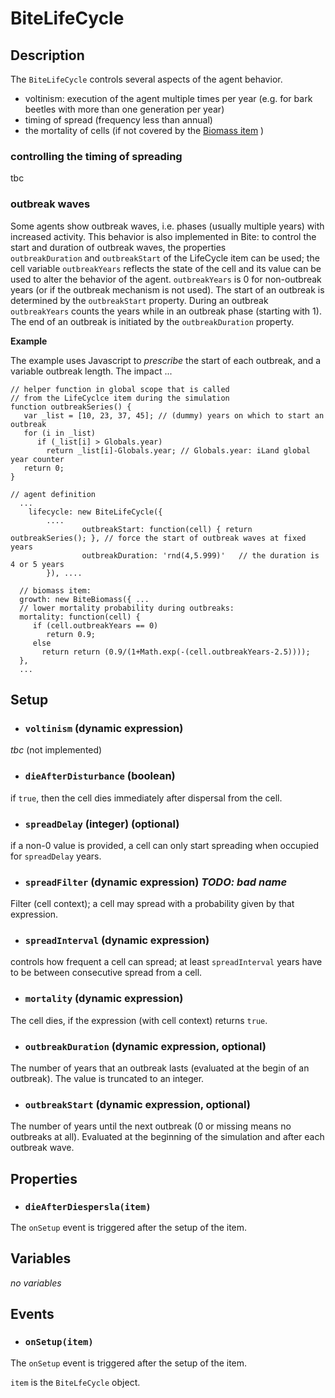 # BiteLifeCycle


## Description

The `BiteLifeCycle` controls several aspects of the agent behavior.
* voltinism: execution of the agent multiple times per year (e.g. for bark beetles with more
than one generation per year)
* timing of spread (frequency less than annual)
* the mortality of cells (if not covered by the [Biomass item](BiteBiomass.md) )

### controlling the timing of spreading
tbc

### outbreak waves
Some agents show outbreak waves, i.e. phases (usually multiple years) with increased activity. This behavior
is also implemented in Bite: to control the start and duration of outbreak waves, the properties  
`outbreakDuration` and `outbreakStart` of the LifeCycle item can be used; the cell variable `outbreakYears` reflects
the state of the cell and its value can be used to alter the behavior of the agent. `outbreakYears` is 0 for non-outbreak
years (or if the outbreak mechanism is not used). The start of an outbreak is determined by the `outbreakStart` property.
During an outbreak `outbreakYears` counts the years while in an outbreak phase (starting with 1). The end of an outbreak
is initiated by the `outbreakDuration` property.

__Example__

The example uses Javascript to *prescribe* the start of each outbreak, and a variable outbreak length. The impact ...

```
// helper function in global scope that is called 
// from the LifeCyclce item during the simulation
function outbreakSeries() {
   var _list = [10, 23, 37, 45]; // (dummy) years on which to start an outbreak
   for (i in _list)
      if (_list[i] > Globals.year)
        return _list[i]-Globals.year; // Globals.year: iLand global year counter
   return 0;
}

// agent definition
  ...
	lifecycle: new BiteLifeCycle({  
        ....
				outbreakStart: function(cell) { return outbreakSeries(); }, // force the start of outbreak waves at fixed years
				outbreakDuration: 'rnd(4,5.999)'   // the duration is 4 or 5 years
		}), ....
    
  // biomass item:
  growth: new BiteBiomass({ ...
  // lower mortality probability during outbreaks:
  mortality: function(cell) {
     if (cell.outbreakYears == 0) 
        return 0.9; 
     else
       return return (0.9/(1+Math.exp(-(cell.outbreakYears-2.5))));
  },
  ...

```


## Setup

* ### `voltinism` (dynamic expression)
*tbc* (not implemented)

* ### `dieAfterDisturbance` (boolean) 
if `true`, then the cell dies immediately after dispersal from the cell.


* ### `spreadDelay` (integer) (optional)
if a non-0 value is provided, a cell can only start spreading when occupied for `spreadDelay` years.


* ### `spreadFilter` (dynamic expression) *TODO: bad name*
Filter (cell context); a cell may spread with a probability given by that expression.

* ### `spreadInterval` (dynamic expression) 
controls how frequent a cell can spread; at least `spreadInterval` years have to be between consecutive
spread from a cell.

* ### `mortality` (dynamic expression) 
The cell dies, if the expression (with cell context) returns `true`. 

* ### `outbreakDuration` (dynamic expression, optional) 
The number of years that an outbreak lasts (evaluated at the begin of an outbreak). The value is truncated to an integer.

* ### `outbreakStart` (dynamic expression, optional) 
The number of years until the next outbreak (0 or missing means no outbreaks at all). Evaluated at the beginning of the
simulation and after each outbreak wave.


## Properties

* ### `dieAfterDiespersla(item)` 
The `onSetup` event is triggered after the setup of the item. 

## Variables

*no variables*

## Events

* ### `onSetup(item)` 
The `onSetup` event is triggered after the setup of the item. 

`item` is the `BiteLfeCycle` object.

